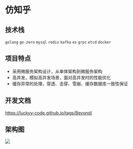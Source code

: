 # 仿知乎

## 技术栈

`golang` `go-zero` `mysql` `redis` `kafka` `es` `grpc`  `etcd`	`docker`

## 项目特点

- 采用微服务架构设计，从单体架构到微服务架构
- 高并发，模拟高并发场景，面对高并发时的性能优化
- 缓存异常的处理，穿透、击穿、雪崩、缓存数据库一致性保证

## 开发文档

 https://luckyy-code.github.io/tags/Beyond/

## 架构图

![](https://telegraph-image-d8w.pages.dev/file/27f280758422f526e7390.png)